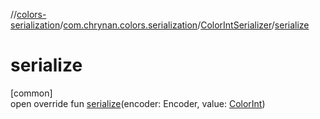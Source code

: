 //[colors-serialization](../../../index.md)/[com.chrynan.colors.serialization](../index.md)/[ColorIntSerializer](index.md)/[serialize](serialize.md)

# serialize

[common]\
open override fun [serialize](serialize.md)(encoder: Encoder, value: [ColorInt](../../../../colors-core/colors-core/com.chrynan.colors/-color-int/index.md))
